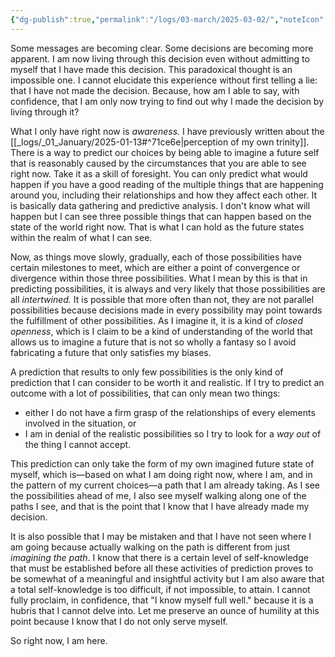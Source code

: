 ```yaml
---
{"dg-publish":true,"permalink":"/logs/03-march/2025-03-02/","noteIcon":"","created":"2025-03-02"}
---
```


Some messages are becoming clear. Some decisions are becoming more apparent. I am now living through this decision even without admitting to myself that I have made this decision. This paradoxical thought is an impossible one. I cannot elucidate this experience without first telling a lie: that I have not made the decision. Because, how am I able to say, with confidence, that I am only now trying to find out why I made the decision by living through it?

What I only have right now is *awareness.* I have previously written about the [[_logs/_01_January/2025-01-13#^71ce6e\|perception of my own trinity]]. There is a way to predict our choices by being able to imagine a future self that is reasonably caused by the circumstances that you are able to see right now. Take it as a skill of foresight. You can only predict what would happen if you have a good reading of the multiple things that are happening around you, including their relationships and how they affect each other. It is basically data gathering and predictive analysis. I don't know what will happen but I can see three possible things that can happen based on the state of the world right now. That is what I can hold as the future states within the realm of what I can see.

Now, as things move slowly, gradually, each of those possibilities have certain milestones to meet, which are either a point of convergence or divergence within those three possibilities. What I mean by this is that in predicting possibilities, it is always and very likely that those possibilities are all *intertwined.* It is possible that more often than not, they are not parallel possibilities because decisions made in every possibility may point towards the fulfillment of other possibilities. As I imagine it, it is a kind of *closed openness*, which is I claim to be a kind of understanding of the world that allows us to imagine a future that is not so wholly a fantasy so I avoid fabricating a future that only satisfies my biases.

A prediction that results to only few possibilities is the only kind of prediction that I can consider to be worth it and realistic. If I try to predict an outcome with a lot of possibilities, that can only mean two things:
* either I do not have a firm grasp of the relationships of every elements involved in the situation, or
* I am in denial of the realistic possibilities so I try to look for a *way out* of the thing I cannot accept.

This prediction can only take the form of my own imagined future state of myself, which is—based on what I am doing right now, where I am, and in the pattern of my current choices—a path that I am already taking. As I see the possibilities ahead of me, I also see myself walking along one of the paths I see, and that is the point that I know that I have already made my decision.

It is also possible that I may be mistaken and that I have not seen where I am going because actually walking on the path is different from just *imagining the path*. I know that there is a certain level of self-knowledge that must be established before all these activities of prediction proves to be somewhat of a meaningful and insightful activity but I am also aware that a total self-knowledge is too difficult, if not impossible, to attain. I cannot fully proclaim, in confidence, that "I know myself full well." because it is a hubris that I cannot delve into. Let me preserve an ounce of humility at this point because I know that I do not only serve myself.

So right now, I am here.
